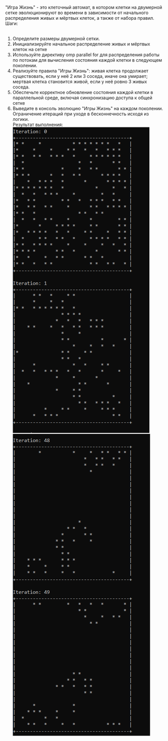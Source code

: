 "Игра Жизнь" - это клеточный автомат, в котором клетки на двумерной сетке эволюционируют во времени в зависимости от начального распределения живых и мёртвых клеток, а также от набора правил.</br>
Шаги:</br>
</br>
1) Определите размеры двумерной сетки.</br>
2) Инициализируйте начальное распределение живых и мёртвых клеток на сетке</br>
3) Используйте директиву omp parallel for для распределения работы по потокам для вычисления состояния каждой клетки в следующем поколении.</br>
4) Реализуйте правила "Игры Жизнь": живая клетка продолжает существовать, если у неё 2 или 3 соседа, иначе она умирает;</br>
мертвая клетка становится живой, если у неё ровно 3 живых соседа.</br>
5) Обеспечьте корректное обновление состояния каждой клетки в параллельной среде, включая синхронизацию доступа к общей сетке </br>
6) Выведите в консоль эволюцию "Игры Жизнь" на каждом поколении. Ограничение итераций при уходе в бесконнечность исходя из логики.</br>
Результат выполнения:</br>
![Результат](https://raw.githubusercontent.com/LordGuin/Practice/main/GLife/1.png)
![Результат2](https://raw.githubusercontent.com/LordGuin/Practice/main/GLife/2.png)